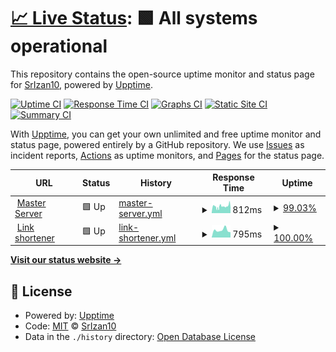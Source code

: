 # [📈 Live Status](https://status.vinci.tk): <!--live status--> **🟩 All systems operational**

This repository contains the open-source uptime monitor and status page for [SrIzan10](srizan.ml), powered by [Upptime](https://github.com/upptime/upptime).

[![Uptime CI](https://github.com/SrIzan10/vinci-status/workflows/Uptime%20CI/badge.svg)](https://github.com/SrIzan10/vinci-status/actions?query=workflow%3A%22Uptime+CI%22)
[![Response Time CI](https://github.com/SrIzan10/vinci-status/workflows/Response%20Time%20CI/badge.svg)](https://github.com/SrIzan10/vinci-status/actions?query=workflow%3A%22Response+Time+CI%22)
[![Graphs CI](https://github.com/SrIzan10/vinci-status/workflows/Graphs%20CI/badge.svg)](https://github.com/SrIzan10/vinci-status/actions?query=workflow%3A%22Graphs+CI%22)
[![Static Site CI](https://github.com/SrIzan10/vinci-status/workflows/Static%20Site%20CI/badge.svg)](https://github.com/SrIzan10/vinci-status/actions?query=workflow%3A%22Static+Site+CI%22)
[![Summary CI](https://github.com/SrIzan10/vinci-status/workflows/Summary%20CI/badge.svg)](https://github.com/SrIzan10/vinci-status/actions?query=workflow%3A%22Summary+CI%22)

With [Upptime](https://upptime.js.org), you can get your own unlimited and free uptime monitor and status page, powered entirely by a GitHub repository. We use [Issues](https://github.com/SrIzan10/vinci-status/issues) as incident reports, [Actions](https://github.com/SrIzan10/vinci-status/actions) as uptime monitors, and [Pages](https://status.vinci.tk) for the status page.

<!--start: status pages-->
<!-- This summary is generated by Upptime (https://github.com/upptime/upptime) -->
<!-- Do not edit this manually, your changes will be overwritten -->
<!-- prettier-ignore -->
| URL | Status | History | Response Time | Uptime |
| --- | ------ | ------- | ------------- | ------ |
| <img alt="" src="https://icons.duckduckgo.com/ip3/vinci.srizan.ml.ico" height="13"> [Master Server](https://vinci.srizan.ml) | 🟩 Up | [master-server.yml](https://github.com/SrIzan10/vinci-status/commits/HEAD/history/master-server.yml) | <details><summary><img alt="Response time graph" src="./graphs/master-server/response-time-week.png" height="20"> 812ms</summary><br><a href="https://status.vinci.tk/history/master-server"><img alt="Response time 953" src="https://img.shields.io/endpoint?url=https%3A%2F%2Fraw.githubusercontent.com%2FSrIzan10%2Fvinci-status%2FHEAD%2Fapi%2Fmaster-server%2Fresponse-time.json"></a><br><a href="https://status.vinci.tk/history/master-server"><img alt="24-hour response time 835" src="https://img.shields.io/endpoint?url=https%3A%2F%2Fraw.githubusercontent.com%2FSrIzan10%2Fvinci-status%2FHEAD%2Fapi%2Fmaster-server%2Fresponse-time-day.json"></a><br><a href="https://status.vinci.tk/history/master-server"><img alt="7-day response time 812" src="https://img.shields.io/endpoint?url=https%3A%2F%2Fraw.githubusercontent.com%2FSrIzan10%2Fvinci-status%2FHEAD%2Fapi%2Fmaster-server%2Fresponse-time-week.json"></a><br><a href="https://status.vinci.tk/history/master-server"><img alt="30-day response time 905" src="https://img.shields.io/endpoint?url=https%3A%2F%2Fraw.githubusercontent.com%2FSrIzan10%2Fvinci-status%2FHEAD%2Fapi%2Fmaster-server%2Fresponse-time-month.json"></a><br><a href="https://status.vinci.tk/history/master-server"><img alt="1-year response time 953" src="https://img.shields.io/endpoint?url=https%3A%2F%2Fraw.githubusercontent.com%2FSrIzan10%2Fvinci-status%2FHEAD%2Fapi%2Fmaster-server%2Fresponse-time-year.json"></a></details> | <details><summary><a href="https://status.vinci.tk/history/master-server">99.03%</a></summary><a href="https://status.vinci.tk/history/master-server"><img alt="All-time uptime 96.84%" src="https://img.shields.io/endpoint?url=https%3A%2F%2Fraw.githubusercontent.com%2FSrIzan10%2Fvinci-status%2FHEAD%2Fapi%2Fmaster-server%2Fuptime.json"></a><br><a href="https://status.vinci.tk/history/master-server"><img alt="24-hour uptime 94.85%" src="https://img.shields.io/endpoint?url=https%3A%2F%2Fraw.githubusercontent.com%2FSrIzan10%2Fvinci-status%2FHEAD%2Fapi%2Fmaster-server%2Fuptime-day.json"></a><br><a href="https://status.vinci.tk/history/master-server"><img alt="7-day uptime 99.03%" src="https://img.shields.io/endpoint?url=https%3A%2F%2Fraw.githubusercontent.com%2FSrIzan10%2Fvinci-status%2FHEAD%2Fapi%2Fmaster-server%2Fuptime-week.json"></a><br><a href="https://status.vinci.tk/history/master-server"><img alt="30-day uptime 97.34%" src="https://img.shields.io/endpoint?url=https%3A%2F%2Fraw.githubusercontent.com%2FSrIzan10%2Fvinci-status%2FHEAD%2Fapi%2Fmaster-server%2Fuptime-month.json"></a><br><a href="https://status.vinci.tk/history/master-server"><img alt="1-year uptime 96.84%" src="https://img.shields.io/endpoint?url=https%3A%2F%2Fraw.githubusercontent.com%2FSrIzan10%2Fvinci-status%2FHEAD%2Fapi%2Fmaster-server%2Fuptime-year.json"></a></details>
| <img alt="" src="https://icons.duckduckgo.com/ip3/vinci.tk.ico" height="13"> [Link shortener](https://vinci.tk) | 🟩 Up | [link-shortener.yml](https://github.com/SrIzan10/vinci-status/commits/HEAD/history/link-shortener.yml) | <details><summary><img alt="Response time graph" src="./graphs/link-shortener/response-time-week.png" height="20"> 795ms</summary><br><a href="https://status.vinci.tk/history/link-shortener"><img alt="Response time 673" src="https://img.shields.io/endpoint?url=https%3A%2F%2Fraw.githubusercontent.com%2FSrIzan10%2Fvinci-status%2FHEAD%2Fapi%2Flink-shortener%2Fresponse-time.json"></a><br><a href="https://status.vinci.tk/history/link-shortener"><img alt="24-hour response time 568" src="https://img.shields.io/endpoint?url=https%3A%2F%2Fraw.githubusercontent.com%2FSrIzan10%2Fvinci-status%2FHEAD%2Fapi%2Flink-shortener%2Fresponse-time-day.json"></a><br><a href="https://status.vinci.tk/history/link-shortener"><img alt="7-day response time 795" src="https://img.shields.io/endpoint?url=https%3A%2F%2Fraw.githubusercontent.com%2FSrIzan10%2Fvinci-status%2FHEAD%2Fapi%2Flink-shortener%2Fresponse-time-week.json"></a><br><a href="https://status.vinci.tk/history/link-shortener"><img alt="30-day response time 632" src="https://img.shields.io/endpoint?url=https%3A%2F%2Fraw.githubusercontent.com%2FSrIzan10%2Fvinci-status%2FHEAD%2Fapi%2Flink-shortener%2Fresponse-time-month.json"></a><br><a href="https://status.vinci.tk/history/link-shortener"><img alt="1-year response time 673" src="https://img.shields.io/endpoint?url=https%3A%2F%2Fraw.githubusercontent.com%2FSrIzan10%2Fvinci-status%2FHEAD%2Fapi%2Flink-shortener%2Fresponse-time-year.json"></a></details> | <details><summary><a href="https://status.vinci.tk/history/link-shortener">100.00%</a></summary><a href="https://status.vinci.tk/history/link-shortener"><img alt="All-time uptime 99.97%" src="https://img.shields.io/endpoint?url=https%3A%2F%2Fraw.githubusercontent.com%2FSrIzan10%2Fvinci-status%2FHEAD%2Fapi%2Flink-shortener%2Fuptime.json"></a><br><a href="https://status.vinci.tk/history/link-shortener"><img alt="24-hour uptime 100.00%" src="https://img.shields.io/endpoint?url=https%3A%2F%2Fraw.githubusercontent.com%2FSrIzan10%2Fvinci-status%2FHEAD%2Fapi%2Flink-shortener%2Fuptime-day.json"></a><br><a href="https://status.vinci.tk/history/link-shortener"><img alt="7-day uptime 100.00%" src="https://img.shields.io/endpoint?url=https%3A%2F%2Fraw.githubusercontent.com%2FSrIzan10%2Fvinci-status%2FHEAD%2Fapi%2Flink-shortener%2Fuptime-week.json"></a><br><a href="https://status.vinci.tk/history/link-shortener"><img alt="30-day uptime 100.00%" src="https://img.shields.io/endpoint?url=https%3A%2F%2Fraw.githubusercontent.com%2FSrIzan10%2Fvinci-status%2FHEAD%2Fapi%2Flink-shortener%2Fuptime-month.json"></a><br><a href="https://status.vinci.tk/history/link-shortener"><img alt="1-year uptime 99.97%" src="https://img.shields.io/endpoint?url=https%3A%2F%2Fraw.githubusercontent.com%2FSrIzan10%2Fvinci-status%2FHEAD%2Fapi%2Flink-shortener%2Fuptime-year.json"></a></details>

<!--end: status pages-->

[**Visit our status website →**](https://status.vinci.tk)

## 📄 License

- Powered by: [Upptime](https://github.com/upptime/upptime)
- Code: [MIT](./LICENSE) © [SrIzan10](srizan.ml)
- Data in the `./history` directory: [Open Database License](https://opendatacommons.org/licenses/odbl/1-0/)
